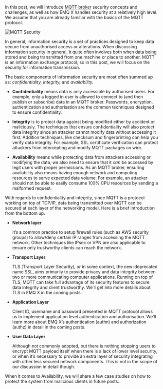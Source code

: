 In this post, we will introduce [MQTT broker](https://www.emqx.com/en/products/emqx) security concepts and challenges, as well as how EMQ X handles security at a relatively high level. We assume that you are already familiar with the basics of the MQTT protocol.

![MQTT Security](https://static.emqx.net/images/ae70590c49a9f31653af992bbef87578.png)
 

In general, information security is a set of practices designed to keep data secure from unauthorised access or alterations. When discussing information security in general, it quite often involves both when data being stored and being transmitted from one machine or place to another. MQTT is an information exchange protocol, so in this post, we will focus on the security for information transmission.

The basic components of information security are most often summed up as: *confidentiality, integrity,* and *availability.*

- **Confidentiality** means data is only accessible by authorised users. For example, only a logged in user is allowed to connect to (and then publish or subscribe) data in an MQTT broker. Passwords, encryption, authentication and authorisation are the common techniques designed to ensure confidentiality.

- **Integrity** is to protect data against being modified either by accident or maliciously. The techniques that ensure confidentiality will also protect data integrity since an attacker cannot modify data without accessing it first. Addition techniques, like checksum and fingerprinting can help you verify data integrity. For example, SSL certificate verification can protect attackers from intercepting and modify MQTT packages on wire. 

- **Availability** means while protecting data from attackers accessing or modifying the data, we also need to ensure that it *can* be accessed by legit users with proper permissions. As an MQTT broker, ensuring availability also means having enough network and computing resources to serve expected data volume. For example, an attacker should not be able to easily consume 100% CPU resources by sending a malformed request.

With regards to confidentiality and integrity, since MQTT is a protocol working on top of TCP/IP, data being transmitted over MQTT can be secured at each layer of the networking model. Here is a brief introduction from the bottom up.

- **Network layer**

  It’s a common practice to setup firewall rules (such as AWS security groups) to allow/deny certain IP ranges from accessing the MQTT network. Other techniques like IPsec or VPN are also applicable to ensure only trustworthy clients can reach the network. 

- **Transport Layer**
  
  TLS (Transport Layer Security), or in some context, the new-deprecated name SSL, aims primarily to provide privacy and data integrity between two or more communicating computer applications. Running on top of TLS, MQTT can take full advantage of its security features to secure data integrity and client trustworthy. We’ll get into more details about TLS in EMQ X in the coming posts.

- **Application Layer**
  
  Client ID, username and password presented in MQTT protocol allows us to implement application level authentication and authorisation. We’ll learn more about EMQ X’s authentication (authn) and authorization (authz) in detail in the coming posts.

- **User Data Layer**
  
  Although not commonly adopted, but there is nothing stopping users to encrypt MQTT payload itself when there is a lack of lower level security, or when it’s necessary to provide an extra layer of security integrating with other less secured network components. This is not in the scope of our discussion in detail though.

When it comes to Availability, we will share a few case studies on how to protect the system from malicious clients in future posts.
